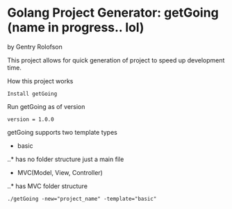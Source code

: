 # Golang Project Generator: getGoing (name in progress.. lol)

by Gentry Rolofson

This project allows for quick generation of project to speed up development time.

How this project works

```
Install getGoing
```

Run getGoing as of version 

```
version = 1.0.0
```
getGoing supports two template types

* basic

..* has no folder structure just a main file

* MVC(Model, View, Controller)

..* has MVC folder structure


```
./getGoing -new="project_name" -template="basic"
```
